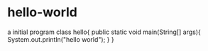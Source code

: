 # hello-world
a initial program
class hello{
public static void main(String[] args){
  System.out.println("hello world");
}
}
